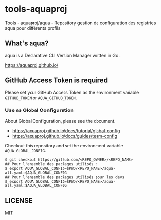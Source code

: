 # tools-aquaproj

Tools - aquaproj/aqua - Repository gestion de configuration des registries aqua pour différents profils

## What's aqua?

aqua is a Declarative CLI Version Manager written in Go.

https://aquaproj.github.io/

## GitHub Access Token is required

Please set your GitHub Access Token as the environment variable `GITHUB_TOKEN` or `AQUA_GITHUB_TOKEN`.

### Use as Global Configuration

About Global Configuration, please see the document.

- https://aquaproj.github.io/docs/tutorial/global-config
- https://aquaproj.github.io/docs/guides/team-config

Checkout this repository and set the environment variable `AQUA_GLOBAL_CONFIG`.

```console
$ git checkout https://github.com/<REPO_OWNER>/<REPO_NAME>
## Pour l'ensemble des packages utilisés :
$ export AQUA_GLOBAL_CONFIG=$PWD/<REPO_NAME>/aqua-all.yaml:$AQUA_GLOBAL_CONFIG
## Pour l'ensemble des packages utilisés pour les devs
$ export AQUA_GLOBAL_CONFIG=$PWD/<REPO_NAME>/aqua-all.yaml:$AQUA_GLOBAL_CONFIG
```

## LICENSE

[MIT](LICENSE)
